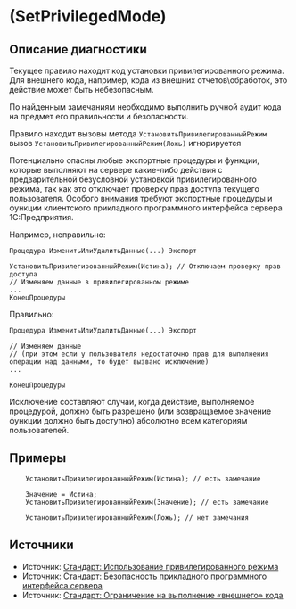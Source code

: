 # <Diagnostic name> (SetPrivilegedMode)

<!-- Блоки выше заполняются автоматически, не трогать -->
## Описание диагностики
<!-- Описание диагностики заполняется вручную. Необходимо понятным языком описать смысл и схему работу -->
Текущее правило находит код установки привилегированного режима.
Для внешнего кода, например, кода из внешних отчетов\обработок, это действие может быть небезопасным.

По найденным замечаниям необходимо выполнить ручной аудит кода на предмет его правильности и безопасности.

Правило находит вызовы метода `УстановитьПривилегированныйРежим`
  вызов `УстановитьПривилегированныйРежим(Ложь)` игнорируется

Потенциально опасны любые экспортные процедуры и функции, которые выполняют на сервере какие-либо действия с предварительной безусловной установкой привилегированного режима, так как это отключает проверку прав доступа текущего пользователя. Особого внимания требуют экспортные процедуры и функции клиентского прикладного программного интерфейса сервера 1С:Предприятия.

Например, неправильно:
```bsl
Процедура ИзменитьИлиУдалитьДанные(...) Экспорт

УстановитьПривилегированныйРежим(Истина); // Отключаем проверку прав доступа
// Изменяем данные в привилегированном режиме
...
КонецПроцедуры
```
Правильно:
```bsl
Процедура ИзменитьИлиУдалитьДанные(...) Экспорт

// Изменяем данные
// (при этом если у пользователя недостаточно прав для выполнения операции над данными, то будет вызвано исключение)
...

КонецПроцедуры
```
Исключение составляют случаи, когда действие, выполняемое процедурой, должно быть разрешено (или возвращаемое значение функции должно быть доступно) абсолютно всем категориям пользователей.

## Примеры
<!-- В данном разделе приводятся примеры, на которые диагностика срабатывает, а также можно привести пример, как можно исправить ситуацию -->
```bsl
    УстановитьПривилегированныйРежим(Истина); // есть замечание

    Значение = Истина;
    УстановитьПривилегированныйРежим(Значение); // есть замечание

    УстановитьПривилегированныйРежим(Ложь); // нет замечания
```
## Источники
<!-- Необходимо указывать ссылки на все источники, из которых почерпнута информация для создания диагностики -->
<!-- Примеры источников

* Источник: [Стандарт: Тексты модулей](https://its.1c.ru/db/v8std#content:456:hdoc)
* Полезная информация: [Отказ от использования модальных окон](https://its.1c.ru/db/metod8dev#content:5272:hdoc)
* Источник: [Cognitive complexity, ver. 1.4](https://www.sonarsource.com/docs/CognitiveComplexity.pdf) -->
* Источник: [Стандарт: Использование привилегированного режима](https://its.1c.ru/db/v8std/content/485/hdoc)
* Источник: [Стандарт: Безопасность прикладного программного интерфейса сервера](https://its.1c.ru/db/v8std#content:678:hdoc)
* Источник: [Стандарт: Ограничение на выполнение «внешнего» кода](https://its.1c.ru/db/v8std/content/669/hdoc)
